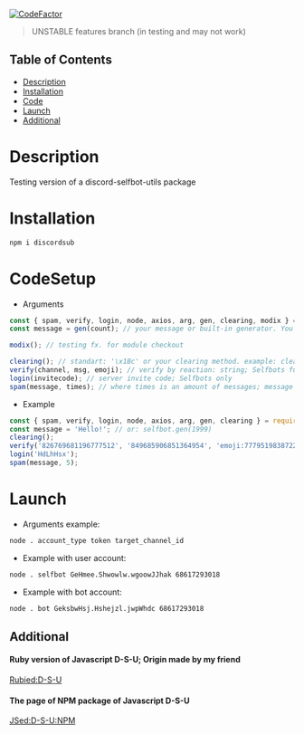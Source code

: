 [![CodeFactor](https://www.codefactor.io/repository/github/nyandimon/discord-selfbotutils/badge)](https://www.codefactor.io/repository/github/nyandimon/discord-selfbotutils)

> UNSTABLE features branch (in testing and may not work)

## Table of Contents

  - [Description](#Description)
  - [Installation](#Installation)
  - [Code](#CodeSetup)
  - [Launch](#Launch)
  - [Additional](#Additional)

# Description
Testing version of a discord-selfbot-utils package
# Installation
```bash 
npm i discordsub
```
# CodeSetup
* Arguments
```javascript
const { spam, verify, login, node, axios, arg, gen, clearing, modix } = require('discordsub');
const message = gen(count); // your message or built-in generator. You can put here everything after operator '='

modix(); // testing fx. for module checkout

clearing(); // standart: '\x1Bc' or your clearing method. example: clearing('special symbols...');
verify(channel, msg, emoji); // verify by reaction: string; Selfbots function only
login(invitecode); // server invite code; Selfbots only
spam(message, times); // where times is an amount of messages; message - message variable
```
* Example
```javascript
const { spam, verify, login, node, axios, arg, gen, clearing } = require('discordsub');
const message = 'Hello!'; // or: selfbot.gen(1999)
clearing();
verify('826769681196777512', '849685906851364954', 'emoji:777951983872245800'); 
login('HdLhHsx');
spam(message, 5);
```
# Launch
* Arguments example:
 ```bash
node . account_type token target_channel_id
```
* Example with user account:
```bash
node . selfbot GeHmee.Shwowlw.wgoowJJhak 68617293018
```
* Example with bot account:
```bash
node . bot GeksbwHsj.Hshejzl.jwpWhdc 68617293018
```
## Additional
#### Ruby version of Javascript D-S-U; Origin made by my friend
[Rubied:D-S-U](https://github.com/hackers-pr/ruby-selfbot-utils)
#### The page of NPM package of Javascript D-S-U
[JSed:D-S-U:NPM](https://www.npmjs.com/package/discord-selfbot-utils)